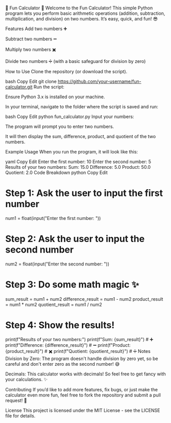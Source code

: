 🎉 Fun Calculator 🎉
Welcome to the Fun Calculator! This simple Python program lets you perform basic arithmetic operations (addition, subtraction, multiplication, and division) on two numbers. It’s easy, quick, and fun! 😎

Features
Add two numbers ➕

Subtract two numbers ➖

Multiply two numbers ✖️

Divide two numbers ➗ (with a basic safeguard for division by zero)

How to Use
Clone the repository (or download the script).

bash
Copy
Edit
git clone https://github.com/your-username/fun-calculator.git
Run the script:

Ensure Python 3.x is installed on your machine.

In your terminal, navigate to the folder where the script is saved and run:

bash
Copy
Edit
python fun_calculator.py
Input your numbers:

The program will prompt you to enter two numbers.

It will then display the sum, difference, product, and quotient of the two numbers.

Example Usage
When you run the program, it will look like this:

yaml
Copy
Edit
Enter the first number: 10
Enter the second number: 5
Results of your two numbers:
Sum: 15.0
Difference: 5.0
Product: 50.0
Quotient: 2.0
Code Breakdown
python
Copy
Edit
# Step 1: Ask the user to input the first number
num1 = float(input("Enter the first number: "))

# Step 2: Ask the user to input the second number
num2 = float(input("Enter the second number: "))

# Step 3: Do some math magic ✨
sum_result = num1 + num2
difference_result = num1 - num2
product_result = num1 * num2
quotient_result = num1 / num2

# Step 4: Show the results!
print(f"Results of your two numbers:")
print(f"Sum: {sum_result}")  # ➕
print(f"Difference: {difference_result}")  # ➖
print(f"Product: {product_result}")  # ✖️
print(f"Quotient: {quotient_result}")  # ➗
Notes
Division by Zero: The program doesn't handle division by zero yet, so be careful and don't enter zero as the second number! 😅

Decimals: This calculator works with decimals! So feel free to get fancy with your calculations. ✨

Contributing
If you’d like to add more features, fix bugs, or just make the calculator even more fun, feel free to fork the repository and submit a pull request! 🙌

License
This project is licensed under the MIT License - see the LICENSE file for details.

